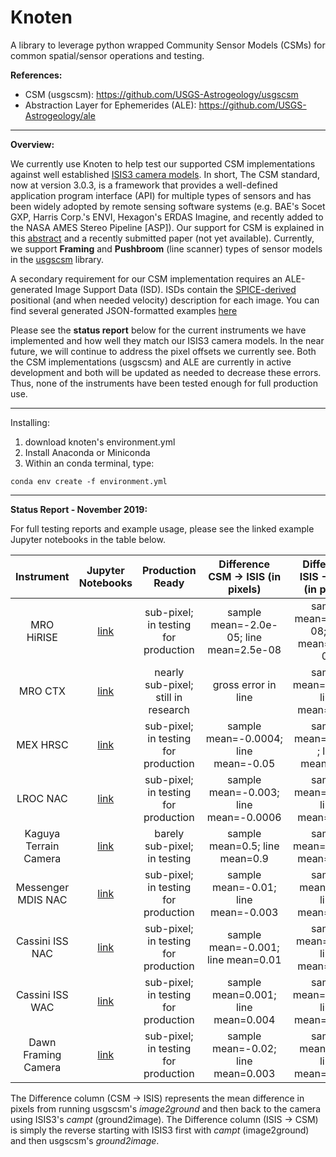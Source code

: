 # Knoten

A library to leverage python wrapped Community Sensor Models (CSMs) for common spatial/sensor operations and testing.

**References:**

- CSM (usgscsm): https://github.com/USGS-Astrogeology/usgscsm
- Abstraction Layer for Ephemerides (ALE): https://github.com/USGS-Astrogeology/ale
<hr>

**Overview:**

We currently use Knoten to help test our supported CSM implementations against well established [ISIS3 camera models](https://github.com/USGS-Astrogeology/ISIS3). In short, The CSM standard, now at version 3.0.3, is a framework that provides a well-defined application program interface (API) for multiple types of sensors and has been widely adopted by remote sensing software systems (e.g. BAE's Socet GXP, Harris Corp.'s ENVI, Hexagon's ERDAS Imagine, and recently added to the NASA AMES Stereo Pipeline [ASP]). Our support for CSM is explained in this [abstract](https://www.hou.usra.edu/meetings/informatics2018/pdf/6040.pdf) and a recently submitted paper (not yet available). Currently, we support **Framing** and **Pushbroom** (line scanner) types of sensor models in the [usgscsm](https://github.com/USGS-Astrogeology/usgscsm) library. 

A secondary requirement for our CSM implementation requires an ALE-generated Image Support Data (ISD). ISDs contain the [SPICE-derived](https://naif.jpl.nasa.gov/naif/toolkit.html) positional (and when needed velocity) description for each image. You can find several generated JSON-formatted examples [here](examples/data/)

Please see the **status report** below for the current instruments we have implemented and how well they match our ISIS3 camera models. In the near future, we will continue to address the pixel offsets we currently see. Both the CSM implementations (usgscsm) and ALE are currently in active development and both will be updated as needed to decrease these errors. Thus, none of the instruments have been tested enough for full production use.

<hr>

Installing:

1. download knoten's environment.yml
2. Install Anaconda or Miniconda
3. Within an conda terminal, type:
```
conda env create -f environment.yml
```

<hr>

**Status Report - November 2019:**

For full testing reports and example usage, please see the linked example Jupyter notebooks in the table below. 

|       Instrument      |                      Jupyter Notebooks                     |  Production Ready |    Difference CSM -> ISIS (in pixels)   |    Difference ISIS -> CSM (in pixels)   |
|:---------------------:|:-------------------------------------------------:|:-----------------:|:---------------------------------------:|:---------------------------------------:|
|       MRO HiRISE      |     [link](examples/mro_hirise_isis_cmp.ipynb)    |     sub-pixel; in testing for production    | sample mean=-2.0e-05; line mean=2.5e-08 | sample mean=-3.0e-08; line mean=1.2e-04 |
|        MRO CTX        |      [link](examples/mro_ctx_isis_cmp.ipynb)      | nearly sub-pixel; still in research |  gross error in line  |     sample mean=0.0002; line mean=-0.07     |
|        MEX HRSC       |      [link](examples/mex_hrsc_isis_cmp.ipynb)     |         sub-pixel; in testing for production        |      sample mean=-0.0004; line mean=-0.05      |       sample mean=0.0004 ; line mean=0.05       |
|        LROC NAC       |      [link](examples/lrocnac_isis_cmp.ipynb)      | sub-pixel; in testing for production |      sample mean=-0.003; line mean=-0.0006      |                   sample mean=0.0005	line mean=0.003                   |
| Kaguya Terrain Camera |     [link](examples/kaguya_tc_isis_cmp.ipynb)     | barely sub-pixel; in testing |     sample mean=0.5; line mean=0.9    |      sample mean=0.5; line mean=-0.94      |
|   Messenger MDIS NAC  | [link](examples/messenger_mdisnac_isis_cmp.ipynb) |  sub-pixel; in testing for production |      sample mean=-0.01; line mean=-0.003     |       sample mean=0.01; line mean=0.003      |
|  Cassini ISS NAC      |      [link](examples/cassini_isis_nac_cmp.ipynb)      |  sub-pixel; in testing for production  |    sample mean=-0.001; line mean=0.01    |     sample mean=0.001; line mean=-0.01     |
|  Cassini ISS WAC      |      [link](examples/cassini_isis_wac_cmp.ipynb)      |  sub-pixel; in testing for production  |    sample mean=0.001; line mean=0.004    |     sample mean=-0.001; line mean=-0.004     |
|  Dawn Framing Camera  |      [link](examples/dawn_fc_isis_cmp.ipynb)      |     sub-pixel; in testing for production    | sample mean=-0.02; line mean=0.003 | sample mean=0.02; line mean=-0.003 |

The Difference column (CSM -> ISIS) represents the mean difference in pixels from running usgscsm's *image2ground* and then back to the camera using ISIS3's *campt* (ground2image). The Difference column (ISIS -> CSM) is simply the reverse starting with ISIS3 first with *campt* (image2ground) and then usgscsm's *ground2image*.
